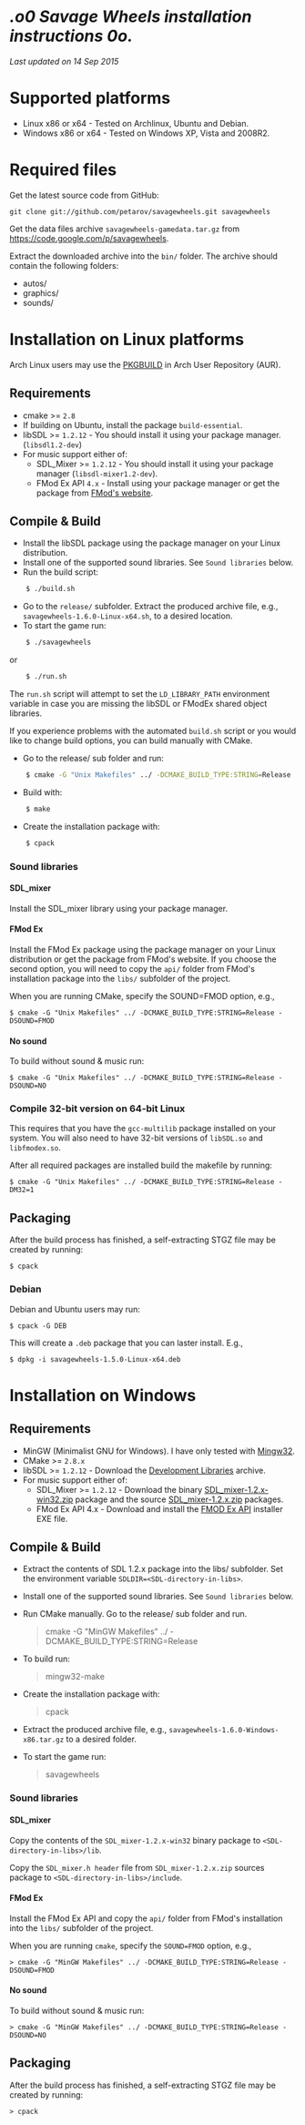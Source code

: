 _.o0 Savage Wheels installation instructions 0o._
===================================================

_Last updated on 14 Sep 2015_

# Supported platforms

  * Linux x86 or x64 - Tested on Archlinux, Ubuntu and Debian.
  * Windows x86 or x64 - Tested on Windows XP, Vista and 2008R2.

# Required files

Get the latest source code from GitHub:

    git clone git://github.com/petarov/savagewheels.git savagewheels

Get the data files archive `savagewheels-gamedata.tar.gz` from 
https://code.google.com/p/savagewheels. 

Extract the downloaded archive into the `bin/` folder. The archive should contain the following folders: 
  * autos/
  * graphics/
  * sounds/

# Installation on Linux platforms

Arch Linux users may use the [PKGBUILD](https://aur.archlinux.org/packages/savagewheels/) in Arch User Repository (AUR).

## Requirements

  * cmake >= `2.8`
  * If building on Ubuntu, install the package `build-essential`.
  * libSDL >= `1.2.12` - You should install it using your package manager. (`libsdl1.2-dev`)
  * For music support either of:
    - SDL_Mixer >= `1.2.12` - You should install it using your package manager (`libsdl-mixer1.2-dev`).
    - FMod Ex API `4.x` - Install using your package manager or get the package from [FMod's website](fmod.org/download/).

## Compile & Build

 - Install the libSDL package using the package manager on your Linux distribution.
 - Install one of the supported sound libraries. See `Sound libraries` below.	
 - Run the build script:
   	
```bash
   	$ ./build.sh
````

 - Go to the `release/` subfolder. Extract the produced archive file, e.g., `savagewheels-1.6.0-Linux-x64.sh`, to a desired location.
 - To start the game run:

```bash	
	$ ./savagewheels  
```	
or
```bash	
	$ ./run.sh
````
	
The `run.sh` script will attempt to set the `LD_LIBRARY_PATH` environment variable in case you are missing the libSDL or FModEx shared object libraries.
   
If you experience problems with the automated `build.sh` script or you would like to change build options, you can build manually with CMake.
   
 - Go to the release/ sub folder and run:
	
```bash	
	$ cmake -G "Unix Makefiles" ../ -DCMAKE_BUILD_TYPE:STRING=Release
```

 - Build with:
```bash	
	$ make
```
 - Create the installation package with:
```bash	
	$ cpack
```

### Sound libraries
#### SDL_mixer

Install the SDL_mixer library using your package manager.

#### FMod Ex

Install the FMod Ex package using the package manager on your Linux distribution or get the package from FMod's website. 
If you choose the second option, you will need to copy the `api/` folder from FMod's installation package into the `libs/` subfolder of the project.
	
When you are running CMake, specify the SOUND=FMOD option, e.g., 

	$ cmake -G "Unix Makefiles" ../ -DCMAKE_BUILD_TYPE:STRING=Release -DSOUND=FMOD	

#### No sound

To build without sound & music run:

	$ cmake -G "Unix Makefiles" ../ -DCMAKE_BUILD_TYPE:STRING=Release -DSOUND=NO

### Compile 32-bit version on 64-bit Linux

This requires that you have the `gcc-multilib` package installed on your system. You will also need to have 32-bit versions of `libSDL.so` and `libfmodex.so`.
	
After all required packages are installed build the makefile by running:

	$ cmake -G "Unix Makefiles" ../ -DCMAKE_BUILD_TYPE:STRING=Release -DM32=1

## Packaging

After the build process has finished, a self-extracting STGZ file may be created by running:

	$ cpack

### Debian
	
Debian and Ubuntu users may run:
	
	$ cpack -G DEB
	
This will create a `.deb` package that you can laster install. E.g.,

	$ dpkg -i savagewheels-1.5.0-Linux-x64.deb

# Installation on Windows

## Requirements

  * MinGW (Minimalist GNU for Windows). I have only tested with [Mingw32](http://www.mingw.org/).
  * CMake >= `2.8.x`
  * libSDL >= `1.2.12` - Download the [Development Libraries](http://www.libsdl.org/download-1.2.php) archive.
  * For music support either of:
    - SDL_Mixer >= `1.2.12` - Download the binary [SDL_mixer-1.2.x-win32.zip](http://www.libsdl.org/projects/SDL_mixer/) package and the source [SDL_mixer-1.2.x.zip](http://www.libsdl.org/projects/SDL_mixer/) packages.
    - FMod Ex API 4.x - Download and install the [FMOD Ex API](fmod.org/download/) installer EXE file.
	
## Compile & Build

  - Extract the contents of SDL 1.2.x package into the libs/ subfolder. Set the environment variable `SDLDIR=<SDL-directory-in-libs>`.
	
  - Install one of the supported sound libraries. See `Sound libraries` below.

  - Run CMake manually. Go to the release/ sub folder and run.

	> cmake -G "MinGW Makefiles" ../ -DCMAKE_BUILD_TYPE:STRING=Release

  - To build run: 
  
	> mingw32-make
   
  - Create the installation package with:
  
	> cpack

  - Extract the produced archive file, e.g., `savagewheels-1.6.0-Windows-x86.tar.gz` to a desired folder.
	
  - To start the game run:
  
	> savagewheels  

### Sound libraries
#### SDL_mixer
	
Copy the contents of the `SDL_mixer-1.2.x-win32` binary package to `<SDL-directory-in-libs>/lib`.
	
Copy the `SDL_mixer.h header` file from `SDL_mixer-1.2.x.zip` sources package to `<SDL-directory-in-libs>/include`. 
	
#### FMod Ex

Install the FMod Ex API and copy the `api/` folder from FMod's installation into the `libs/` subfolder of the project.
	
When you are running `cmake`, specify the `SOUND=FMOD` option, e.g.,

	> cmake -G "MinGW Makefiles" ../ -DCMAKE_BUILD_TYPE:STRING=Release -DSOUND=FMOD
	
#### No sound

To build without sound & music run:
	
	> cmake -G "MinGW Makefiles" ../ -DCMAKE_BUILD_TYPE:STRING=Release -DSOUND=NO	
	
## Packaging

After the build process has finished, a self-extracting STGZ file may be created by running:

	> cpack

